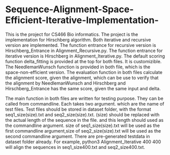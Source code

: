 # Sequence-Alignment-Space-Efficient-Iterative-Implementation-
This is the project for CS466 Bio informatics. The project is the implementation for Hirschberg algorithm. Both iterative and recursive version
are implemented. The function entrance for recursive version is Hirschberg_Entrance in Alignment_Recursive.py. The function entrance for iterative version is 
Hirschberg in Alignment_Iterative.py. The default scoring function delta_fitting is provided at the top for both files. It is customizible.
The NeedlemanWunsch function is provided in both file, which is the space-non-efficient version. The evaluation function in both files calculate 
the alignment score, given the alignment, which can be use to verify that the alignment by NeedlemanWunsch and Hirschberg and Hirschberg_Entrance
has the same score, given the same input and delta.

The main function in both files are written for testing purpose. They can be called from commandline. Each takes two argument. which are the name of test files.
Test files should be stored in dataset folder, with the format seq1_size(size).txt and seq2_size(size).txt. (size) should be replaced with the actual length of the sequence in the file.
and this length should used as the commandline argument. size of seq1_size(size).txt will be used as the first commandline argument,size of seq2_size(size).txt will be used as the second commandline argument.
There are pre-generated testdata in dataset folder already. For example, python3 Alignment_Iterative 400 400 will align the sequences in seq1_size400.txt and seq2_size400.txt.


